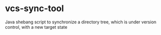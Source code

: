 # vcs-sync-tool
Java shebang script to synchronize a directory tree, which is under version control, with a new target state
